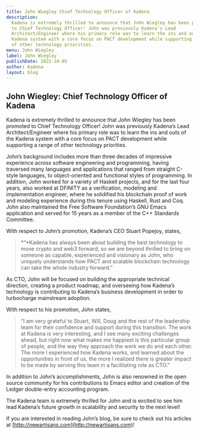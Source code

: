 ```yaml
---
title: John Wiegley Chief Technology Officer of Kadena
description:
  Kadena is extremely thrilled to announce that John Wiegley has been promoted
  to Chief Technology Officer! John was previously Kadena’s Lead
  Architect/Engineer where his primary role was to learn the ins and outs of the
  Kadena system with a core focus on PACT development while supporting a range
  of other technology priorities.
menu: John Wiegley
label: John Wiegley
publishDate: 2022-10-05
author: Kadena
layout: blog
---
```


## John Wiegley: Chief Technology Officer of Kadena

Kadena is extremely thrilled to announce that John Wiegley has been promoted to
Chief Technology Officer! John was previously Kadena’s Lead Architect/Engineer
where his primary role was to learn the ins and outs of the Kadena system with a
core focus on PACT development while supporting a range of other technology
priorities.

John’s background includes more than three decades of impressive experience
across software engineering and programming, having traversed many languages and
applications that ranged from straight C-style languages, to object-oriented and
functional styles of programming. In addition, John worked for a variety of
Haskell projects, and for the last four years, also worked at DFINITY as a
verification, modeling and implementation engineer, where he solidified his
blockchain proof of work and modeling experience during this tenure using
Haskell, Rust and Coq. John also maintained the Free Software Foundation’s GNU
Emacs application and served for 15 years as a member of the C++ Standards
Committee.

With respect to John’s promotion, Kadena’s CEO Stuart Popejoy, states,

> *“*Kadena has always been about building the best technology to move crypto
> and web3 forward, so we are beyond thrilled to bring on someone as capable,
> experienced and visionary as John, who uniquely understands how PACT and
> scalable blockchain technology can take the whole industry forward.”

As CTO, John will be focused on building the appropriate technical direction,
creating a product roadmap, and overseeing how Kadena’s technology is
contributing to Kadena’s business development in order to turbocharge mainstream
adoption.

With respect to his promotion, John states,

> “I am very grateful to Stuart, Will, Doug and the rest of the leadership team
> for their confidence and support during this transition. The work at Kadena is
> very interesting, and I see many exciting challenges ahead, but right now what
> makes me happiest is this particular group of people, and the way they
> approach the work we do and each other. The more I experienced how Kadena
> works, and learned about the opportunities in front of us, the more I realized
> there is greater impact to be made by serving this team in a facilitating role
> as CTO.”

In addition to John’s accomplishments, John is also renowned in the open source
community for his contributions to Emacs editor and creation of the Ledger
double-entry accounting program.

The Kadena team is extremely thrilled for John and is excited to see him lead
Kadena’s future growth in scalability and security to the next level!

If you are interested in reading John’s blog, be sure to check out his articles
at [http://newartisans.com](http://newartisans.com)!
